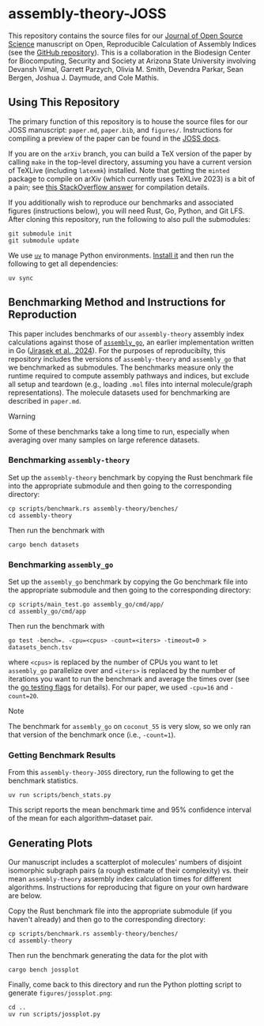 # assembly-theory-JOSS

This repository contains the source files for our [Journal of Open Source Science](https://joss.theoj.org/) manuscript on Open, Reproducible Calculation of Assembly Indices (see the [GitHub repository](https://github.com/DaymudeLab/assembly-theory)).
This is a collaboration in the Biodesign Center for Biocomputing, Security and Society at Arizona State University involving Devansh Vimal, Garrett Parzych, Olivia M. Smith, Devendra Parkar, Sean Bergen, Joshua J. Daymude, and Cole Mathis.


## Using This Repository

The primary function of this repository is to house the source files for our JOSS manuscript: `paper.md`, `paper.bib`, and `figures/`.
Instructions for compiling a preview of the paper can be found in the [JOSS docs](https://joss.readthedocs.io/en/latest/paper.html#locally).

If you are on the `arXiv` branch, you can build a TeX version of the paper by calling `make` in the top-level directory, assuming you have a current version of TeXLive (including `latexmk`) installed.
Note that getting the `minted` package to compile on arXiv (which currently uses TeXLive 2023) is a bit of a pain; see [this StackOverflow answer](https://tex.stackexchange.com/questions/280590/work-around-for-minted-code-highlighting-in-arxiv/725077#725077) for compilation details.

If you additionally wish to reproduce our benchmarks and associated figures (instructions below), you will need Rust, Go, Python, and Git LFS.
After cloning this repository, run the following to also pull the submodules:

```shell
git submodule init
git submodule update
```

We use [`uv`](https://docs.astral.sh/uv/) to manage Python environments.
[Install it](https://docs.astral.sh/uv/getting-started/installation/) and then run the following to get all dependencies:

```shell
uv sync
```


## Benchmarking Method and Instructions for Reproduction

This paper includes benchmarks of our `assembly-theory` assembly index calculations against those of [`assembly_go`](https://github.com/croningp/assembly_go), an earlier implementation written in Go ([Jirasek et al., 2024](https://doi.org/10.1021/acscentsci.4c00120)).
For the purposes of reproducibilty, this repository includes the versions of `assembly-theory` and `assembly_go` that we benchmarked as submodules.
The benchmarks measure only the runtime required to compute assembly pathways and indices, but exclude all setup and teardown (e.g., loading `.mol` files into internal molecule/graph representations).
The molecule datasets used for benchmarking are described in `paper.md`.

> [!WARNING]
> Some of these benchmarks take a long time to run, especially when averaging over many samples on large reference datasets.


### Benchmarking `assembly-theory`

Set up the `assembly-theory` benchmark by copying the Rust benchmark file into the appropriate submodule and then going to the corresponding directory:

```shell
cp scripts/benchmark.rs assembly-theory/benches/
cd assembly-theory
```

Then run the benchmark with

```shell
cargo bench datasets
```


### Benchmarking `assembly_go`

Set up the `assembly_go` benchmark by copying the Go benchmark file into the appropriate submodule and then going to the corresponding directory:

```shell
cp scripts/main_test.go assembly_go/cmd/app/
cd assembly_go/cmd/app
```

Then run the benchmark with

```shell
go test -bench=. -cpu=<cpus> -count=<iters> -timeout=0 > datasets_bench.tsv
```

where `<cpus>` is replaced by the number of CPUs you want to let `assembly_go` parallelize over and `<iters>` is replaced by the number of iterations you want to run the benchmark and average the times over (see the [go testing flags](https://pkg.go.dev/cmd/go#hdr-Testing_flags) for details).
For our paper, we used `-cpu=16` and `-count=20`.

> [!Note]
> The benchmark for `assembly_go` on `coconut_55` is very slow, so we only ran that version of the benchmark once (i.e., `-count=1`).


### Getting Benchmark Results

From this `assembly-theory-JOSS` directory, run the following to get the benchmark statistics.

```
uv run scripts/bench_stats.py
```

This script reports the mean benchmark time and 95% confidence interval of the mean for each algorithm&ndash;dataset pair.


## Generating Plots

Our manuscript includes a scatterplot of molecules' numbers of disjoint isomorphic subgraph pairs (a rough estimate of their complexity) vs. their mean `assembly-theory` assembly index calculation times for different algorithms.
Instructions for reproducing that figure on your own hardware are below.

Copy the Rust benchmark file into the appropriate submodule (if you haven't already) and then go to the corresponding directory:

```shell
cp scripts/benchmark.rs assembly-theory/benches/
cd assembly-theory
```

Then run the benchmark generating the data for the plot with

```shell
cargo bench jossplot
```

Finally, come back to this directory and run the Python plotting script to generate `figures/jossplot.png`:

```shell
cd ..
uv run scripts/jossplot.py
```
